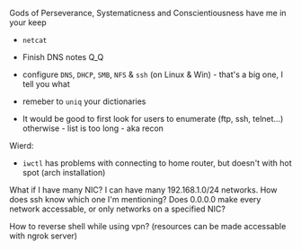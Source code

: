Gods of Perseverance, Systematicness and Conscientiousness have me in your keep

- `netcat`
- Finish DNS notes Q_Q
- configure `DNS`, `DHCP`, `SMB`, `NFS` & `ssh` (on Linux & Win) - that's a big one, I tell you what
  
- remeber to `uniq` your dictionaries
- It would be good to first look for users to enumerate (ftp, ssh, telnet...)
otherwise - list is too long - aka recon


Wierd:
- `iwctl` has problems with connecting to home router, but doesn't with hot spot (arch installation)  


What if I have many NIC? I can have many 192.168.1.0/24 networks. How does ssh know which one I'm mentioning?
Does 0.0.0.0 make every network accessable, or only networks on a specified NIC?

How to reverse shell while using vpn?
(resources can be made accessable with ngrok server)